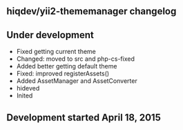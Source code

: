 hiqdev/yii2-thememanager changelog
----------------------------------

## Under development

- Fixed getting current theme
- Changed: moved to src and php-cs-fixed
- Added better getting default theme
- Fixed: improved registerAssets()
- Added AssetManager and AssetConverter
- hideved
- Inited

## Development started April 18, 2015

